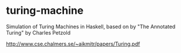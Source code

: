 # turing-machine
Simulation of Turing Machines in Haskell, based on by "The Annotated Turing" by Charles Petzold

http://www.cse.chalmers.se/~aikmitr/papers/Turing.pdf